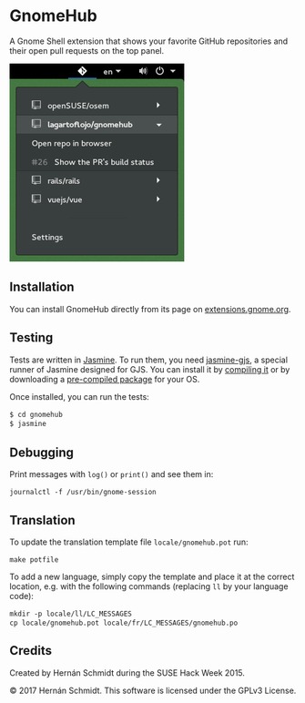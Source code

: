 # GnomeHub

 A Gnome Shell extension that shows your favorite GitHub repositories and their open pull requests on the top panel.

 ![](screenshot.png)

## Installation

You can install GnomeHub directly from its page on [extensions.gnome.org](https://extensions.gnome.org/extension/1263/gnomehub/).

## Testing

Tests are written in [Jasmine](https://jasmine.github.io). To run them, you need
[jasmine-gjs](https://github.com/ptomato/jasmine-gjs), a special runner of Jasmine designed for GJS.
You can install it by [compiling it](https://github.com/ptomato/jasmine-gjs/#installation) or
by downloading a [pre-compiled package](https://software.opensuse.org/package/jasmine-gjs) for your OS.

Once installed, you can run the tests:

```bash
$ cd gnomehub
$ jasmine
```

## Debugging

Print messages with `log()` or `print()` and see them in:

```
journalctl -f /usr/bin/gnome-session
```

## Translation

To update the translation template file `locale/gnomehub.pot` run:

```
make potfile
```

To add a new language, simply copy the template and place it at the correct location, e.g. with the following commands (replacing `ll` by your language code):

```
mkdir -p locale/ll/LC_MESSAGES
cp locale/gnomehub.pot locale/fr/LC_MESSAGES/gnomehub.po
```

## Credits

Created by Hernán Schmidt during the SUSE Hack Week 2015.

&copy; 2017 Hernán Schmidt. This software is licensed under the GPLv3 License.
